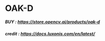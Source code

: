 # OAK-D
##### BUY : https://store.opencv.ai/products/oak-d
##### credit : https://docs.luxonis.com/en/latest/
